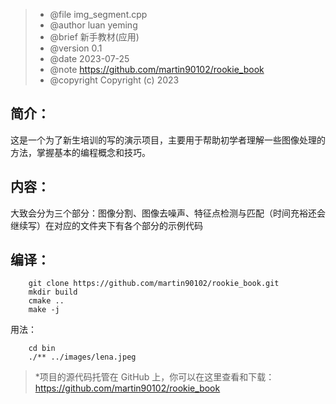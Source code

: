 >  * @file img_segment.cpp
>  * @author luan yeming
>  * @brief  新手教材(应用)
>  * @version 0.1
>  * @date 2023-07-25
>  * @note https://github.com/martin90102/rookie_book
>  * @copyright Copyright (c) 2023
>  
>

## 简介：

​    这是一个为了新生培训的写的演示项目，主要用于帮助初学者理解一些图像处理的方法，掌握基本的编程概念和技巧。

## 内容：

​    大致会分为三个部分：图像分割、图像去噪声、特征点检测与匹配（时间充裕还会继续写）
​    在对应的文件夹下有各个部分的示例代码

## 编译：

```
    git clone https://github.com/martin90102/rookie_book.git
    mkdir build
    cmake ..
    make -j
```


用法：

```
    cd bin
    ./** ../images/lena.jpeg
```

> *项目的源代码托管在 GitHub 上，你可以在这里查看和下载：https://github.com/martin90102/rookie_book